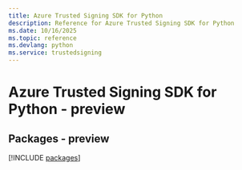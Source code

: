 ```yaml
---
title: Azure Trusted Signing SDK for Python
description: Reference for Azure Trusted Signing SDK for Python
ms.date: 10/16/2025
ms.topic: reference
ms.devlang: python
ms.service: trustedsigning
---
```

# Azure Trusted Signing SDK for Python - preview
## Packages - preview
[!INCLUDE [packages](trusted-signing-index.md)]
